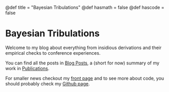 @def title = "Bayesian Tribulations"
@def hasmath = false
@def hascode = false
<!-- Note: by default hasmath == true and hascode == false. You can change this in
the config file by setting hasmath = false for instance and just setting it to true
where appropriate -->

# Bayesian Tribulations

Welcome to my blog about everything from insidious derivations and their empirical checks to conference experiences.

You can find all the posts in [Blog Posts](blogposts), a (short for now) summary of my work in [Publications](publications).

For smaller news checkout my [front page](https://theogf.github.io/) and to see more about code, you should probably check my [Github page](https://github.com/theogf).

